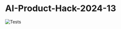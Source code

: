 # AI-Product-Hack-2024-13

![Tests](https://github.com/wilfordaf/AI-Product-Hack-2024-Case-13/actions/workflows/tests.yml/badge.svg)